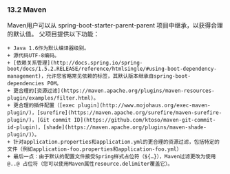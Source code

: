 ### 13.2 Maven
Maven用户可以从 spring-boot-starter-parent-parent 项目中继承，以获得合理的默认值。 父项目提供以下功能：

    + Java 1.6作为默认编译器级别。
    + 源代码UTF-8编码。
    + [依赖关系管理](http://docs.spring.io/spring-boot/docs/1.5.2.RELEASE/reference/htmlsingle/#using-boot-dependency-management)，允许您省略常见依赖的标签，其默认版本继承自spring-boot-dependencies POM。
    + 更合理的[资源过滤](https://maven.apache.org/plugins/maven-resources-plugin/examples/filter.html)。
    + 更合理的插件配置（[exec plugin](http://www.mojohaus.org/exec-maven-plugin/)，[surefire](https://maven.apache.org/surefire/maven-surefire-plugin/)，[Git commit ID](https://github.com/ktoso/maven-git-commit-id-plugin)，[shade](https://maven.apache.org/plugins/maven-shade-plugin/)）。
    + 针对application.properties和application.yml的更合理的资源过滤，包括特定的文件（例如application-foo.properties和application-foo.yml）
    + 最后一点：由于默认的配置文件接受Spring样式占位符（${…}），Maven过滤更改为使用 @..@ 占位符（您可以使用Maven属性resource.delimiter覆盖它）。